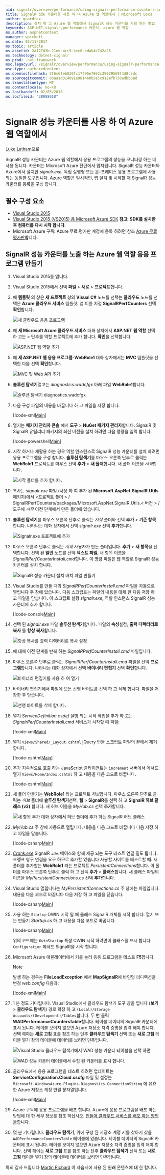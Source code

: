 ```yaml
---
uid: signalr/overview/performance/using-signalr-performance-counters-in-an-azure-web-role
title: SignalR 성능 카운터를 사용 하 여 Azure 웹 역할에서 | Microsoft Docs
author: guardrex
description: 설치 하 고 Azure 웹 역할에서 SignalR 성능 카운터를 사용 하는 방법.
keywords: ASP.NET,signalr,performance 카운터, azure 웹 역할
ms.author: aspnetcontent
manager: wpickett
ms.date: 02/11/2017
ms.topic: article
ms.assetid: 2a127d3b-21ed-4cc9-bec0-cdab4e742a25
ms.technology: dotnet-signalr
ms.prod: .net-framework
msc.legacyurl: /signalr/overview/performance/using-signalr-performance-counters-in-an-azure-web-role
msc.type: authoredcontent
ms.openlocfilehash: 2f6c6feb030fc17f95e7862c39029569f3d8c5dc
ms.sourcegitcommit: d8aa1d314891e981460b5e5c912afb730adbb3ad
ms.translationtype: MT
ms.contentlocale: ko-KR
ms.lasthandoff: 02/05/2018
ms.locfileid: "28988018"
---
```

# <a name="using-signalr-performance-counters-in-an-azure-web-role"></a>SignalR 성능 카운터를 사용 하 여 Azure 웹 역할에서

[Luke Latham](https://github.com/guardrex)으로

SignalR 성능 카운터는 Azure 웹 역할에서 응용 프로그램의 성능을 모니터링 하는 데 사용 됩니다. 카운터는 Microsoft Azure 진단에서 캡처됩니다. SignalR 성능 카운터와 Azure에서 설치한 *signalr.exe*, 독립 실행형 또는 온-프레미스 응용 프로그램에 사용 되는 동일한 도구입니다. Azure 역할은 일시적인, 앱 설치 및 시작할 때 SignalR 성능 카운터를 등록을 구성 합니다.

## <a name="prerequisites"></a>필수 구성 요소

* [Visual Studio 2015](https://www.visualstudio.com/vs/visual-studio-express/)
* [Visual Studio 2015 (VS2015) 용 Microsoft Azure SDK](https://azure.microsoft.com/downloads/) **참고: SDK를 설치한 후 컴퓨터를 다시 시작 합니다.**
* Microsoft Azure 구독: Azure 무료 평가판 계정에 등록 하려면 참조 [Azure 무료 평가판](https://azure.microsoft.com/free/)합니다.

## <a name="creating-an-azure-web-role-application-that-exposes-signalr-performance-counters"></a>SignalR 성능 카운터를 노출 하는 Azure 웹 역할 응용 프로그램 만들기

1. Visual Studio 2015를 엽니다.

2. Visual Studio 2015에서 선택 **파일** > **새로** > **프로젝트**합니다.

3. 에 **템플릿** 의 창은 **새 프로젝트** 창의 **Visual C#** 노드를 선택는 **클라우드** 노드를 선택은 **Azure 클라우드 서비스** 템플릿. 앱 이름 지정 **SignalRPerfCounters** 선택 **확인**합니다.

   ![새 클라우드 응용 프로그램](using-signalr-performance-counters-in-an-azure-web-role/_static/image1.png)
    
4. 에 **새 Microsoft Azure 클라우드 서비스** 대화 상자에서 **ASP.NET 웹 역할** 선택 하 고는 > 단추를 역할 프로젝트에 추가 합니다. **확인**을 선택합니다.

   ![ASP.NET 웹 역할 추가](using-signalr-performance-counters-in-an-azure-web-role/_static/image2.png)
    
5. 에 **새 ASP.NET 웹 응용 프로그램-WebRole1** 대화 상자에서는 **MVC** 템플릿을 선택한 다음 선택 **확인**합니다.

   ![MVC 및 Web API 추가](using-signalr-performance-counters-in-an-azure-web-role/_static/image3.png)
    
6. **솔루션 탐색기**열고는 *diagnostics.wadcfgx* 아래 파일 **WebRole1**합니다.

   ![솔루션 탐색기 diagnostics.wadcfgx](using-signalr-performance-counters-in-an-azure-web-role/_static/image4.png)
    
7. 다음 구성 파일의 내용을 바꿉니다 하 고 파일을 저장 합니다.

   [!code-xml[Main](using-signalr-performance-counters-in-an-azure-web-role/samples/sample1.xml)]
    
8. 열기는 **패키지 관리자 콘솔** 에서 **도구** > **NuGet 패키지 관리자**합니다. SignalR 및 SignalR 유틸리티 패키지의 최신 버전을 설치 하려면 다음 명령을 입력 합니다.

   [!code-powershell[Main](using-signalr-performance-counters-in-an-azure-web-role/samples/sample2.ps1)]
    
9. 시작 하거나 재활용 하는 경우 역할 인스턴스로 SignalR 성능 카운터를 설치 하려면 응용 프로그램을 구성 합니다. **솔루션 탐색기**를 마우스 오른쪽 단추로 클릭는 **WebRole1** 프로젝트를 마우스 선택 **추가** > **새 폴더**합니다. 새 폴더 이름을 *시작*합니다.

   ![시작 폴더를 추가 합니다.](using-signalr-performance-counters-in-an-azure-web-role/_static/image5.png)
    
10. 복사는 *signalr.exe* 파일 (사용 하 여 추가 된 **Microsoft.AspNet.SignalR.Utils** 패키지)에서 \<프로젝트 폴더 > / SignalRPerfCounters/packages/Microsoft.AspNet.SignalR.Utils.\< 버전 > / 도구에 *시작* 이전 단계에서 만든 폴더에 있습니다.

11. **솔루션 탐색기**를 마우스 오른쪽 단추로 클릭는 *시작* 폴더와 선택 **추가** > **기존 항목**합니다. 나타나는 대화 상자에서 선택 *signalr.exe* 선택 **추가**합니다.

    ![Signalr.exe 프로젝트에 추가](using-signalr-performance-counters-in-an-azure-web-role/_static/image6.png)
    
12. 마우스 오른쪽 단추로 클릭는 *시작* 사용자가 만든 폴더입니다. **추가** > **새 항목**을 선택합니다. 선택 된 **일반** 노드를 선택 **텍스트 파일**, 새 항목 이름을 *SignalRPerfCounterInstall.cmd*합니다. 이 명령 파일은 웹 역할로 SignalR 성능 카운터를 설치 합니다.

    ![SignalR 성능 카운터 설치 배치 파일 만들기](using-signalr-performance-counters-in-an-azure-web-role/_static/image7.png)
     
13. Visual Studio를 만들 때의 *SignalRPerfCounterInstall.cmd* 파일을 자동으로 열립니다 주 창에 있습니다. 다음 스크립트는 파일의 내용을 대체 한 다음 저장 하 고 파일을 닫습니다. 이 스크립트 실행 *signalr.exe*, 역할 인스턴스 SignalR 성능 카운터에 추가 합니다.

    [!code-console[Main](using-signalr-performance-counters-in-an-azure-web-role/samples/sample3.cmd)]
    
14. 선택 된 *signalr.exe* 파일 **솔루션 탐색기**합니다. 파일의 **속성**설정, **출력 디렉터리로 복사** 를 **항상 복사**합니다.

    ![항상 복사를 출력 디렉터리로 복사 설정](using-signalr-performance-counters-in-an-azure-web-role/_static/image8.png)
    
15. 에 대해 이전 단계를 반복 하는 *SignalRPerfCounterInstall.cmd* 파일입니다.

    
16. 마우스 오른쪽 단추로 클릭는 *SignalRPerfCounterInstall.cmd* 파일을 선택 **프로그램**합니다. 나타나는 대화 상자에서 선택 **바이너리 편집기** 선택 **확인**합니다.

    ![바이너리 편집기를 사용 하 여 열기](using-signalr-performance-counters-in-an-azure-web-role/_static/image9.png)
    
17. 바이너리 편집기에서 파일에 모든 선행 바이트를 선택 하 고 삭제 합니다. 파일을 저장한 후 닫습니다.

    ![선행 바이트를 삭제 합니다.](using-signalr-performance-counters-in-an-azure-web-role/_static/image10.png)
    
18. 열기 *ServiceDefinition.csdef* 실행 되는 시작 작업을 추가 하 고는 *SignalrPerfCounterInstall.cmd* 서비스가 시작할 때 파일:

    [!code-xml[Main](using-signalr-performance-counters-in-an-azure-web-role/samples/sample4.xml?highlight=4-7)]
    
19. 열기 `Views/Shared/_Layout.cshtml` jQuery 번들 스크립트 파일의 끝에서 제거 합니다.

    [!code-cshtml[Main](using-signalr-performance-counters-in-an-azure-web-role/samples/sample5.cshtml)]
    
20. 추가 지속적으로 호출 하는 JavaScript 클라이언트는 `increment` 서버에서 메서드. 열기 `Views/Home/Index.cshtml` 하 고 내용을 다음 코드로 바꿉니다.

    [!code-cshtml[Main](using-signalr-performance-counters-in-an-azure-web-role/samples/sample6.cshtml)]
    
21. 새 폴더 만들기는 **WebRole1** 라는 프로젝트 *허브*합니다. 마우스 오른쪽 단추로 클릭는 *허브* 폴더에 **솔루션 탐색기**선택, **웹** > **SignalR**를 선택 하 고  **SignalR 허브 클래스 (v2)** 합니다. 새 허브 이름을 *MyHub.cs* 선택 **추가**합니다.

    ![새 항목 추가 대화 상자에서 허브 폴더에 추가 하는 SignalR 허브 클래스](using-signalr-performance-counters-in-an-azure-web-role/_static/image13.png)

22. *MyHub.cs* 주 창에 자동으로 열립니다. 내용을 다음 코드로 바꿉니다 다음 저장 하 고 파일을 닫습니다.

    [!code-csharp[Main](using-signalr-performance-counters-in-an-azure-web-role/samples/sample7.cs)]
    
23. *[Crank.exe](signalr-connection-density-testing-with-crank.md)*  SignalR 코드 베이스와 함께 제공 되는 도구 테스트 연결 밀도 됩니다. 크랭크 영구 연결을 요구 하므로 추가할 있습니다 사용할 사이트를 테스트할 때. 새 폴더를 추가할는 **WebRole1** 라는 프로젝트 *PersistentConnections*합니다. 이 폴더를 마우스 오른쪽 단추로 클릭 하 고 선택 **추가** > **클래스**합니다. 새 클래스 파일의 이름을 *MyPersistentConnections.cs* 선택 **추가**합니다.

24. Visual Studio 열립니다는 *MyPersistentConnections.cs* 주 창에는 파일입니다. 내용을 다음 코드로 바꿉니다 다음 저장 하 고 파일을 닫습니다.

    [!code-csharp[Main](using-signalr-performance-counters-in-an-azure-web-role/samples/sample8.cs)]
    
25. 사용 하는 `Startup` OWIN 시작 될 때 클래스 SignalR 개체를 시작 합니다. 열기 또는 만들기 *Startup.cs* 하 고 내용을 다음 코드로 바꿉니다.

    [!code-csharp[Main](using-signalr-performance-counters-in-an-azure-web-role/samples/sample9.cs)]
    
    위의 코드에는 `OwinStartup` 특성 OWIN 시작 하려면이 클래스를 표시 합니다. `Configuration` 메서드 SignalR을 시작 합니다.
    
26. Microsoft Azure 에뮬레이터에서 키를 눌러 응용 프로그램을 테스트 **F5**합니다.

    > [!NOTE]
    > 발생 하는 경우는 **FileLoadException** 에서 **MapSignalR**에 바인딩 리디렉션을 변경 *web.config* 다음과:

    [!code-xml[Main](using-signalr-performance-counters-in-an-azure-web-role/samples/sample12.xml?highlight=3,7)]
    
27. 1 분 정도 기다립니다. Visual Studio에서 클라우드 탐색기 도구 창을 엽니다 (**보기** > **클라우드 탐색기**) 경로 확장 하 고 `(Local)/Storage Accounts/(Development)/Tables`합니다. 두 번 클릭 **WADPerformanceCountersTable**합니다. 테이블 데이터의 SignalR 카운터에 표시 됩니다. 테이블 보이지 않으면 Azure 저장소 자격 증명을 입력 해야 합니다. 선택 해야는 **새로 고침** 표를 참조 하는 단추 **클라우드 탐색기** 선택 또는 **새로 고침** 테이블 열기 창의 테이블에 데이터를 보려면 단추입니다.

    ![Visual Studio 클라우드 탐색기에서 WAD 성능 카운터 테이블을 선택 하면](using-signalr-performance-counters-in-an-azure-web-role/_static/image11.png)

    ![WAD 성능 카운터 테이블에서 수집 된 카운터를 표시 합니다.](using-signalr-performance-counters-in-an-azure-web-role/_static/image12.png)
    
28. 클라우드에서 응용 프로그램을 테스트 하려면 업데이트는 **ServiceConfiguration.Cloud.cscfg** 파일 및 설정는 `Microsoft.WindowsAzure.Plugins.Diagnostics.ConnectionString` 에 유효한 Azure 저장소 계정 연결 문자열입니다.

    [!code-xml[Main](using-signalr-performance-counters-in-an-azure-web-role/samples/sample10.xml)]

29. Azure 구독에 응용 프로그램을 배포 합니다. Azure에 응용 프로그램을 배포 하는 방법에 대 한 세부 정보를 참조 하십시오. [만들어 클라우드 서비스를 배포 하는 방법을](https://docs.microsoft.com/azure/cloud-services/cloud-services-how-to-create-deploy)합니다.

30. 몇 분 기다립니다. **클라우드 탐색기**, 위에 구성 된 저장소 계정 키를 찾아서 찾을 `WADPerformanceCountersTable` 테이블에 있습니다. 테이블 데이터의 SignalR 카운터에 표시 됩니다. 테이블 보이지 않으면 Azure 저장소 자격 증명을 입력 해야 합니다. 선택 해야는 **새로 고침** 표를 참조 하는 단추 **클라우드 탐색기** 선택 또는 **새로 고침** 테이블 열기 창의 테이블에 데이터를 보려면 단추입니다.

특히 감사 드립니다 [Martin Richard](https://social.msdn.microsoft.com/profile/Martin+Richard) 이 자습서에 사용 된 원래 콘텐츠에 대 한 합니다.
